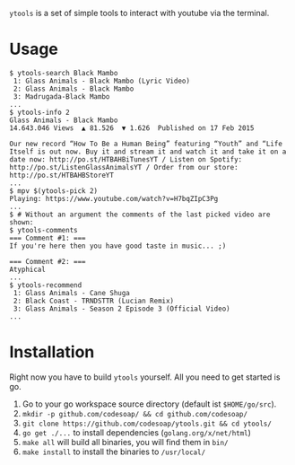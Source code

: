 `ytools` is a set of simple tools to interact with youtube via the terminal.

# Usage
```console
$ ytools-search Black Mambo
 1: Glass Animals - Black Mambo (Lyric Video)
 2: Glass Animals - Black Mambo
 3: Madrugada-Black Mambo
...
$ ytools-info 2
Glass Animals - Black Mambo
14.643.046 Views  ▲ 81.526  ▼ 1.626  Published on 17 Feb 2015

Our new record “How To Be a Human Being” featuring “Youth” and “Life Itself is out now. Buy it and stream it and watch it and take it on a date now: http://po.st/HTBAHBiTunesYT / Listen on Spotify: http://po.st/ListenGlassAnimalsYT / Order from our store: http://po.st/HTBAHBStoreYT
...
$ mpv $(ytools-pick 2)
Playing: https://www.youtube.com/watch?v=H7bqZIpC3Pg
...
$ # Without an argument the comments of the last picked video are shown:
$ ytools-comments
=== Comment #1: ===
If you're here then you have good taste in music... ;)

=== Comment #2: ===
Atyphical
...
$ ytools-recommend
 1: Glass Animals - Cane Shuga
 2: Black Coast - TRNDSTTR (Lucian Remix)
 3: Glass Animals - Season 2 Episode 3 (Official Video)
...
```

# Installation
Right now you have to build `ytools` yourself. All you need to get
started is go.

1. Go to your go workspace source directory (default ist `$HOME/go/src`).
2. `mkdir -p github.com/codesoap/ && cd github.com/codesoap/`
3. `git clone https://github.com/codesoap/ytools.git && cd ytools/`
4. `go get ./...` to install dependencies (`golang.org/x/net/html`)
5. `make all` will build all binaries, you will find them in `bin/`
6. `make install` to install the binaries to `/usr/local/`
